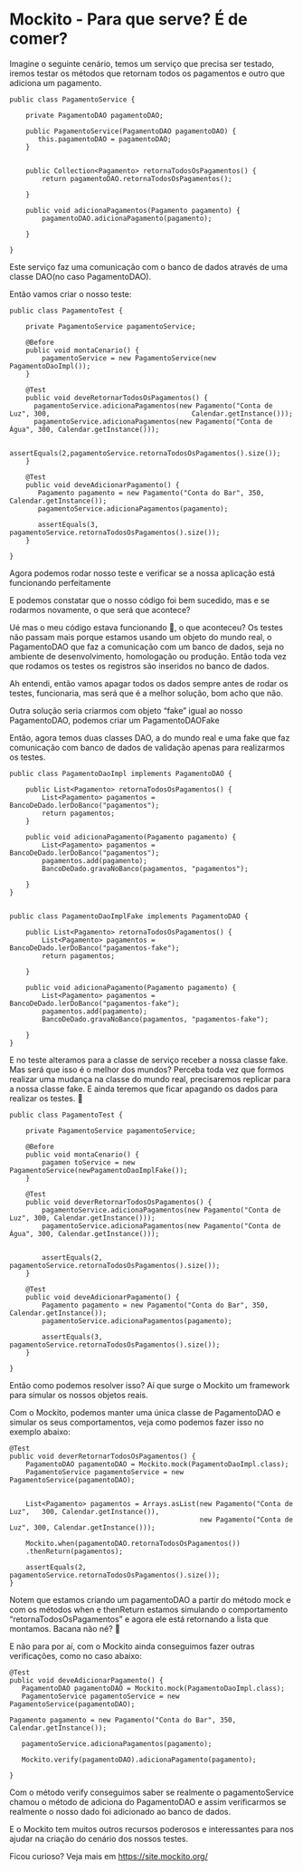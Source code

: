 # Mockito - Para que serve? É de comer?

Imagine o seguinte cenário, temos um serviço que precisa ser testado, iremos testar os métodos que retornam todos os pagamentos e outro que adiciona um pagamento.

```
public class PagamentoService {
	
	private PagamentoDAO pagamentoDAO;
	
	public PagamentoService(PagamentoDAO pagamentoDAO) {
	   this.pagamentoDAO = pagamentoDAO;
	}
	
	
	public Collection<Pagamento> retornaTodosOsPagamentos() {
		return pagamentoDAO.retornaTodosOsPagamentos();
		
	}
	
	public void adicionaPagamentos(Pagamento pagamento) {
		pagamentoDAO.adicionaPagamento(pagamento);
		
	}

}
```

Este serviço faz uma comunicação com o banco de dados através de uma classe DAO(no caso PagamentoDAO).

Então vamos criar o nosso teste:

```
public class PagamentoTest {
	
	private PagamentoService pagamentoService;

	@Before
	public void montaCenario() {
		pagamentoService = new PagamentoService(new PagamentoDaoImpl());
	}

	@Test
	public void deveRetornarTodosOsPagamentos() {
	  pagamentoService.adicionaPagamentos(new Pagamento("Conta de Luz", 300,                                   Calendar.getInstance()));
	  pagamentoService.adicionaPagamentos(new Pagamento("Conta de Água", 300, Calendar.getInstance()));
	
	  assertEquals(2,pagamentoService.retornaTodosOsPagamentos().size());
	}
	
	@Test
	public void deveAdicionarPagamento() {
	   Pagamento pagamento = new Pagamento("Conta do Bar", 350, Calendar.getInstance());
	   pagamentoService.adicionaPagamentos(pagamento);
		
	   assertEquals(3, pagamentoService.retornaTodosOsPagamentos().size());
	}
	
}

```


Agora podemos rodar nosso teste e verificar se a nossa aplicação está funcionando perfeitamente

 
E podemos constatar que o nosso código foi bem sucedido, mas e se rodarmos novamente, o que será que acontece?
 

Ué mas o meu código estava funcionando , o que aconteceu? Os testes não passam mais porque estamos usando um objeto do mundo real, o PagamentoDAO que faz a comunicação com um banco de dados, seja no ambiente de desenvolvimento, homologação ou produção. Então toda vez que rodamos os testes os registros são inseridos no banco de dados.

Ah entendi, então vamos apagar todos os dados sempre antes de rodar os testes, funcionaria, mas será que é a melhor solução, bom acho que não.


Outra solução seria criarmos com objeto “fake” igual ao nosso PagamentoDAO, podemos criar um PagamentoDAOFake

Então, agora temos duas classes DAO, a do mundo real e uma fake que faz comunicação com banco de dados de validação apenas para realizarmos os testes.

```
public class PagamentoDaoImpl implements PagamentoDAO {

	public List<Pagamento> retornaTodosOsPagamentos() {
		List<Pagamento> pagamentos = BancoDeDado.lerDoBanco("pagamentos");
		return pagamentos;
	}

	public void adicionaPagamento(Pagamento pagamento) {
		List<Pagamento> pagamentos = BancoDeDado.lerDoBanco("pagamentos");
		pagamentos.add(pagamento);
		BancoDeDado.gravaNoBanco(pagamentos, "pagamentos");
		
	}
}


public class PagamentoDaoImplFake implements PagamentoDAO {

	public List<Pagamento> retornaTodosOsPagamentos() {
		List<Pagamento> pagamentos = BancoDeDado.lerDoBanco("pagamentos-fake");
		return pagamentos;

	}

	public void adicionaPagamento(Pagamento pagamento) {
		List<Pagamento> pagamentos = BancoDeDado.lerDoBanco("pagamentos-fake");
		pagamentos.add(pagamento);
		BancoDeDado.gravaNoBanco(pagamentos, "pagamentos-fake");
		
	}
}

```

E no teste alteramos para a classe de serviço receber a nossa classe fake. Mas será que isso é o melhor dos mundos? Perceba toda vez que formos realizar uma mudança na classe do mundo real, precisaremos replicar para a nossa classe fake. E ainda teremos que ficar apagando os dados para realizar os testes. 

```
public class PagamentoTest {
	
	private PagamentoService pagamentoService;

	@Before
	public void montaCenario() {
		pagamen toService = new PagamentoService(newPagamentoDaoImplFake());
	}

	@Test
	public void deverRetornarTodosOsPagamentos() {
		pagamentoService.adicionaPagamentos(new Pagamento("Conta de Luz", 300, Calendar.getInstance()));
		pagamentoService.adicionaPagamentos(new Pagamento("Conta de Água", 300, Calendar.getInstance()));
		
		
		assertEquals(2, pagamentoService.retornaTodosOsPagamentos().size());
	}
	
	@Test
	public void deveAdicionarPagamento() {
		Pagamento pagamento = new Pagamento("Conta do Bar", 350, Calendar.getInstance());
		pagamentoService.adicionaPagamentos(pagamento);
		
		assertEquals(3, pagamentoService.retornaTodosOsPagamentos().size());
	}
	
}

```

Então como podemos resolver isso? Aí que surge o Mockito um framework para simular os nossos objetos reais.


Com o Mockito, podemos manter uma única classe de PagamentoDAO e simular os seus comportamentos, veja como podemos fazer isso no exemplo abaixo:

```
@Test
public void deverRetornarTodosOsPagamentos() {
    PagamentoDAO pagamentoDAO = Mockito.mock(PagamentoDaoImpl.class);
    PagamentoService pagamentoService = new PagamentoService(pagamentoDAO);

     
    List<Pagamento> pagamentos = Arrays.asList(new Pagamento("Conta de Luz",   300, Calendar.getInstance()),
                                               new Pagamento("Conta de Luz", 300, Calendar.getInstance()));

    Mockito.when(pagamentoDAO.retornaTodosOsPagamentos())
    .thenReturn(pagamentos);
    
    assertEquals(2, pagamentoService.retornaTodosOsPagamentos().size());
}

```

Notem que estamos criando um pagamentoDAO a partir do método mock e com os métodos when e thenReturn estamos simulando o comportamento “retornaTodosOsPagamentos” e agora ele está retornando a lista que montamos.
Bacana não né? 

E não para por aí, com o Mockito ainda conseguimos fazer outras verificações, como no caso abaixo:

```
@Test
public void deveAdicionarPagamento() {
   PagamentoDAO pagamentoDAO = Mockito.mock(PagamentoDaoImpl.class);
   PagamentoService pagamentoService = new PagamentoService(pagamentoDAO);
   
Pagamento pagamento = new Pagamento("Conta do Bar", 350, Calendar.getInstance());
   
   pagamentoService.adicionaPagamentos(pagamento);
		
   Mockito.verify(pagamentoDAO).adicionaPagamento(pagamento);
		
}

```

Com o método verify conseguimos saber se realmente o pagamentoService chamou o método de adiciona do PagamentoDAO e assim verificarmos se realmente o nosso dado foi adicionado ao banco de dados.

E o Mockito tem muitos outros recursos poderosos e interessantes para nos ajudar na criação do cenário dos nossos testes.

Ficou curioso? Veja mais em https://site.mockito.org/
